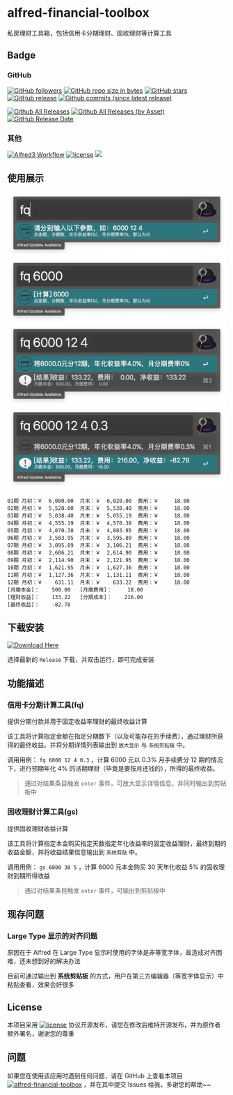 # alfred-financial-toolbox

私房理财工具箱，包括信用卡分期理财、固收理财等计算工具

## Badge

### GitHub

[![GitHub followers](https://img.shields.io/github/followers/littlemo.svg?label=github%20follow)](https://github.com/littlemo)
[![GitHub repo size in bytes](https://img.shields.io/github/repo-size/littlemo/alfred-financial-toolbox.svg)](https://github.com/littlemo/alfred-financial-toolbox)
[![GitHub stars](https://img.shields.io/github/stars/littlemo/alfred-financial-toolbox.svg?label=github%20stars)](https://github.com/littlemo/alfred-financial-toolbox)
[![GitHub release](https://img.shields.io/github/release/littlemo/alfred-financial-toolbox.svg)](https://github.com/littlemo/alfred-financial-toolbox/releases)
[![Github commits (since latest release)](https://img.shields.io/github/commits-since/littlemo/alfred-financial-toolbox/latest.svg)](https://github.com/littlemo/alfred-financial-toolbox)

[![Github All Releases](https://img.shields.io/github/downloads/littlemo/alfred-financial-toolbox/total.svg)](https://github.com/littlemo/alfred-financial-toolbox/releases)
[![Github All Releases (by Asset)](https://img.shields.io/github/downloads/littlemo/alfred-financial-toolbox/alfred-financial-toolbox.alfredworkflow.svg)](https://github.com/littlemo/alfred-financial-toolbox/releases)
[![GitHub Release Date](https://img.shields.io/github/release-date/littlemo/alfred-financial-toolbox.svg)](https://github.com/littlemo/alfred-financial-toolbox/releases)

### 其他

[![Alfred3 Workflow](https://img.shields.io/badge/alfred3-workflow-brightgreen.svg)](https://www.alfredapp.com)
[![license](https://img.shields.io/github/license/littlemo/alfred-financial-toolbox.svg)](https://github.com/littlemo/alfred-financial-toolbox)
[![](https://img.shields.io/badge/bitcoin-donate-green.svg)](https://keybase.io/littlemo)

## 使用展示

![0.png](https://github.com/littlemo/alfred-financial-toolbox/blob/master/screenshot/0.png)
![1.png](https://github.com/littlemo/alfred-financial-toolbox/blob/master/screenshot/1.png)
![2.png](https://github.com/littlemo/alfred-financial-toolbox/blob/master/screenshot/2.png)
![3.png](https://github.com/littlemo/alfred-financial-toolbox/blob/master/screenshot/3.png)

```
01期 月初：￥  6,000.00  月末：￥  6,020.00  费用：￥     18.00
02期 月初：￥  5,520.00  月末：￥  5,538.40  费用：￥     18.00
03期 月初：￥  5,038.40  月末：￥  5,055.19  费用：￥     18.00
04期 月初：￥  4,555.19  月末：￥  4,570.38  费用：￥     18.00
05期 月初：￥  4,070.38  月末：￥  4,083.95  费用：￥     18.00
06期 月初：￥  3,583.95  月末：￥  3,595.89  费用：￥     18.00
07期 月初：￥  3,095.89  月末：￥  3,106.21  费用：￥     18.00
08期 月初：￥  2,606.21  月末：￥  2,614.90  费用：￥     18.00
09期 月初：￥  2,114.90  月末：￥  2,121.95  费用：￥     18.00
10期 月初：￥  1,621.95  月末：￥  1,627.36  费用：￥     18.00
11期 月初：￥  1,127.36  月末：￥  1,131.11  费用：￥     18.00
12期 月初：￥    631.11  月末：￥    633.22  费用：￥     18.00
[月缴本金]：    500.00   [月缴费用]：     18.00
[理财收益]：    133.22   [分期成本]：    216.00
[最终收益]：    -82.78
```

## 下载安装

[![Download Here](https://img.shields.io/badge/Download-Here-brightgreen.svg)](https://github.com/littlemo/alfred-financial-toolbox/releases)

选择最新的 `Release` 下载，并双击运行，即可完成安装

## 功能描述

### 信用卡分期计算工具(fq)

提供分期付款并用于固定收益率理财的最终收益计算

该工具将计算指定金额在指定分期数下（以及可能存在的手续费），通过理财所获得的最终收益。并将分期详情列表输出到 `放大显示` 与 `系统剪贴板` 中。

调用用例： `fq 6000 12 4 0.3` ，计算 6000 元以 0.3% 月手续费分 12 期的情况下，进行预期年化 4% 的活期理财（毕竟是要按月还钱的），所得的最终收益。

> 通过对结果条目触发 `enter` 事件，可放大显示详情信息，并同时输出到剪贴板中

### 固收理财计算工具(gs)

提供固收理财收益计算

该工具将计算指定本金购买指定天数指定年化收益率的固定收益理财，最终到期的收益金额，并将收益结果信息输出到 `系统剪贴` 中。

调用用例： `gs 6000 30 5` ，计算 6000 元本金购买 30 天年化收益 5% 的固收理财到期所得收益

> 通过对结果条目触发 `enter` 事件，可输出到剪贴板中

## 现存问题

### Large Type 显示的对齐问题
原因在于 Alfred 在 Large Type 显示时使用的字体是非等宽字体，故造成对齐困难，还未想到好的解决办法

目前可通过输出到 __系统剪贴板__ 的方式，用户在第三方编辑器（等宽字体显示）中粘贴查看，效果会好很多

## License

本项目采用 [![license](https://img.shields.io/github/license/littlemo/alfred-financial-toolbox.svg)](https://github.com/littlemo/alfred-financial-toolbox) 协议开源发布，请您在修改后维持开源发布，并为原作者额外署名，谢谢您的尊重

## 问题

如果您在使用该应用时遇到任何问题，请在 GitHub 上查看本项目 [![alfred-financial-toolbox](https://img.shields.io/badge/Repo-alfred--financial-toolbox-brightgreen.svg)](https://github.com/littlemo/alfred-financial-toolbox) ，并在其中提交 Issues 给我，多谢您的帮助~~
